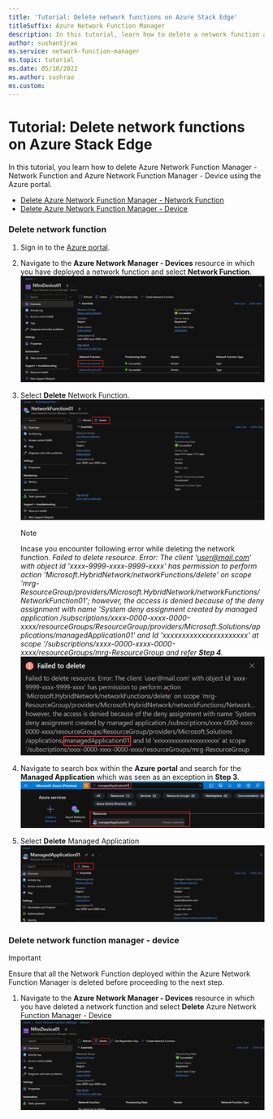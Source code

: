 ```yaml
---
title: 'Tutorial: Delete network functions on Azure Stack Edge'
titleSuffix: Azure Network Function Manager
description: In this tutorial, learn how to delete a network function as a managed application.
author: sushantjrao
ms.service: network-function-manager
ms.topic: tutorial
ms.date: 05/10/2022
ms.author: sushrao
ms.custom: 
---
```

# Tutorial: Delete network functions on Azure Stack Edge

In this tutorial, you learn how to delete Azure Network Function Manager - Network Function and Azure Network Function Manager - Device using the Azure portal. 

* [Delete Azure Network Function Manager - Network Function](#delete-network-function)
* [Delete Azure Network Function Manager - Device](#delete-network-function-manager---device)

### Delete network function

1. Sign in to the [Azure portal](https://portal.azure.com).

1. Navigate to the **Azure Network Manager - Devices** resource in which you have deployed a network function and select **Network Function**.
 ![selectnetworkfunction](media/delete-functions/select-network-function.png)

1. Select **Delete** Network Function.
 ![deletenetworkfunction](media/delete-functions/delete-network-function.png)

   > [!NOTE]
   > Incase you encounter following error while deleting the network function.
   > *Failed to delete resource. Error: The client 'user@mail.com' with object id 'xxxx-9999-xxxx-9999-xxxx' has permission to perform action 'Microsoft.HybridNetwork/networkFunctions/delete' on scope 'mrg-ResourceGroup/providers/Microsoft.HybridNetwork/networkFunctions/NetworkFunction01'; however, the access is denied because of the deny assignment with name 'System deny assignment created by managed application /subscriptions/xxxx-0000-xxxx-0000-xxxx/resourceGroups/ResourceGroup/providers/Microsoft.Solutions/applications/managedApplication01' and Id 'xxxxxxxxxxxxxxxxxxxxxx' at scope '/subscriptions/xxxx-0000-xxxx-0000-xxxx/resourceGroups/mrg-ResourceGroup and refer **Step 4**.*
   > ![failedtodelete](media/delete-functions/failed-to-delete.png)
   
1. Navigate to search box within the **Azure portal** and search for the **Managed Application** which was seen as an exception in **Step 3**.
 ![managed-application](media/delete-functions/managed-application.png)

1. Select **Delete** Managed Application
 ![deletemanagedapplication](media/delete-functions/delete-managed-application.png)

### Delete network function manager - device

   > [!IMPORTANT] 
   > Ensure that all the Network Function deployed within the Azure Network Function Manager is deleted before proceeding to the next step.
   >

1. Navigate to the **Azure Network Manager - Devices** resource in which you have deleted a network function and select **Delete** Azure Network Function Manager - Device
 ![deletenetworkfunctionmanager](media/delete-functions/delete-network-function-manager.png)
